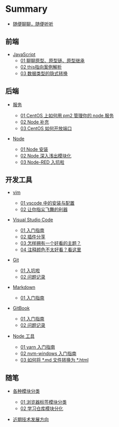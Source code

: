 # Summary

- [随便聊聊，随便听听](README.md)
 
<!-- 
前端路径:
1. 02-front-end/03-javascript/

后端路径:
1. 03-back-end/01-server/
2. 03-back-end/02-node/

开发工具路径:
1. 01-code-tools/01-visual-studio-code/
2. 01-code-tools/02-git/
3. 01-code-tools/03-markdown/
4. 01-code-tools/04-gitbook/
5. 01-code-tools/05-node-tools/
6. 01-code-tools/06-vim/
 -->

## 前端

- [JavaScript](02-front-end/03-javascript/01-原型-原型链-原型继承.md)
  - [01 聊聊原型、原型链、原型继承](02-front-end/03-javascript/01-原型-原型链-原型继承.md)
  - [02 this指向案例解析](02-front-end/03-javascript/02-this-指向.md)
  - [03 数据类型的隐式转换](02-front-end/03-javascript/03-原始值转换.md)

## 后端

- [服务](03-back-end/01-server/01-CentOS-配置pm2服务.md)
  - [01 CentOS 上如何用 pm2 管理你的 node 服务](03-back-end/01-server/01-CentOS-配置pm2服务.md)
  - [02 Node 补充](03-back-end/01-server/02-node补充.md)
  - [03 CentOS 如何开放端口](03-back-end/01-server/03-CentOS-端口开放命令.md)

- [Node](03-back-end/02-node/01-Node-安装与基本使用.md)
  - [01 Node 安装](03-back-end/02-node/01-Node-安装与基本使用.md)
  - [02 Node 深入浅出模块化](03-back-end/02-node/02-Node-模块化.md)
  - [03 Node-RED 入坑啦](03-back-end/02-node/03-Node-RED-安装与使用.md)

## 开发工具

- [vim](01-code-tools/06-vim/01-vim-vscode-安装.md)
  - [01 vscode 中的安装与配置](01-code-tools/06-vim/01-vim-vscode-安装.md)
  - [02 让你指尖飞舞的利器](01-code-tools/06-vim/02-vim日常命令.md)

- [Visual Studio Code](01-code-tools/01-visual-studio-code/01-前端插件推荐.md)
  - [01 入门指南](01-code-tools/01-visual-studio-code/00-入门指南.md)
  - [02 插件分享](01-code-tools/01-visual-studio-code/01-前端插件推荐.md)
  - [03 怎样拥有一个好看的主题？](01-code-tools/01-visual-studio-code/02-编辑器样式插件.md)
  - [04 注释颜色不太好看？看这里](01-code-tools/01-visual-studio-code/03-修改主题注释颜色.md)

- [Git](01-code-tools/02-git/01-git-入坑指南.md)
  - [01 入坑啦](01-code-tools/02-git/01-git-入坑指南.md)
  - [02 问题记录](01-code-tools/02-git/99-错误总结.md) 

- [Markdown](01-code-tools/03-markdown/01-markdown-快速入门-typora.md)
  - [01 入门指南](01-code-tools/03-markdown/01-markdown-快速入门-typora.md)

- [GitBook](01-code-tools/04-gitbook/01-gitbook常用命令.md)
  - [01 入门指南](01-code-tools/04-gitbook/01-gitbook常用命令.md)
  - [02 问题记录](01-code-tools/04-gitbook/02-gitbook问题记录.md)

- [Node 工具](01-code-tools/05-node-tools/02-yarn-工具安装配置.md)
  - [01 yarn 入门指南](01-code-tools/05-node-tools/02-yarn-工具安装配置.md)
  - [02 nvm-windows 入门指南](01-code-tools/05-node-tools/03-nvm-windows-管理工具.md)
  - [03 如何将 \*.md 文件转换为 \*.html](01-code-tools/05-node-tools/04-教你如何转换md文件为html.md)

## 随笔

- [各种模块分类](00-mine/01-模块分类/01-浏览器标签页模块分类.md)
  - [01 浏览器标签模块分类](00-mine/01-模块分类/01-浏览器标签页模块分类.md)
  - [02 学习仓库模块分化](00-mine/01-模块分类/02-学习仓库模块分化.md)

- [近期技术发展方向]()